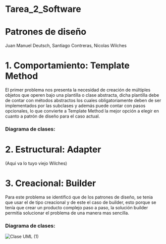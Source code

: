 # Tarea_2_Software
# Patrones de diseño

Juan Manuel Deutsch,
Santiago Contreras,
Nicolas Wilches

# 1. Comportamiento: Template Method

El primer problema nos presenta la necesidad de creación de múltiples objetos que operen bajo
una plantilla o clase abstracta, dicha plantilla debe de contar con métodos abstractos los
cuales obligatoriamente deben de ser implementados por las subclases y además puede contar
con pasos opcionales, lo que convierte a Template Method la mejor opción a elegir en cuanto
a patrón de diseño para el caso actual.

### Diagrama de clases:

# 2. Estructural: Adapter

(Aqui va lo tuyo viejo Wilches)

# 3. Creacional: Builder

Para este problema se identificó que de los patrones de diseño, se tenia que usar el de tipo
creacional y de este el caso de builder, esto porque se tenía que crear un producto complejo
paso a paso, la solución builder permitia solucionar el problema de una manera mas sencilla.

### Diagrama de clases:
![Clase UML (1)](https://github.com/JuanDeutsch/Tarea_2_Software/assets/87861322/726b7cea-4da8-4528-bfa7-c4c963c31dd8)

